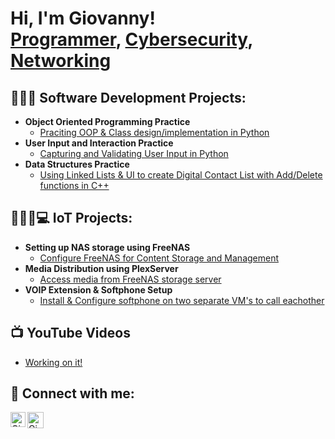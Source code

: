 <h1>Hi, I'm Giovanny! <br/><a href="https://github.com/GiovannyMontes?tab=repositories">Programmer</a>, <a href="https://github.com/GiovannyMontes/IoT_Projects">Cybersecurity</a>, <a href="https://github.com/GiovannyMontes/IoT_Projects">Networking</a></h1>

<h2>👨🏻‍💻 Software Development Projects:</h2>

- <b>Object Oriented Programming Practice</b>
  - [Praciting OOP & Class design/implementation in Python](https://github.com/GiovannyMontes/Pokemon_Game_Project)
- <b>User Input and Interaction Practice</b>
  - [Capturing and Validating User Input in Python](https://github.com/GiovannyMontes/Terminal_Game)
- <b>Data Structures Practice</b>
  - [Using Linked Lists & UI to create Digital Contact List with Add/Delete functions in C++](https://github.com/GiovannyMontes/Digital_Contacts_App)
  
<h2>🧑🏻‍🦱💻 IoT Projects:</h2>

- <b>Setting up NAS storage using FreeNAS</b>
  - [Configure FreeNAS for Content Storage and Management](https://github.com/GiovannyMontes/IoT_Projects/blob/main/IoT%20project%202.pdf)
- <b>Media Distribution using PlexServer</b>
  - [Access media from FreeNAS storage server](https://github.com/GiovannyMontes/IoT_Projects/blob/main/IoT%20Project%203.pdf)
- <b>VOIP Extension & Softphone Setup</b>
  - [Install & Configure softphone on two separate VM's to call eachother](https://github.com/GiovannyMontes/IoT_Projects/blob/main/IoT%20Project%204.pdf)

 
<h2>📺 YouTube Videos</h2>

- [Working on it!](https://www.youtube.com/channel/UCwUACCNgjG9oBA4SbI2pKPg)

<h2> 🤳 Connect with me:</h2>

[<img align="left" alt="GiovannyMontes | YouTube" width="24px" src="https://www.clipartmax.com/png/middle/294-2941508_youtube-icon-youtube-logo-png.png" />][youtube]
[<img align="left" alt="GiovannyMontes | LinkedIn" width="26px" src="https://static.vecteezy.com/system/resources/previews/018/930/587/original/linkedin-logo-linkedin-icon-transparent-free-png.png" />][linkedin]

[youtube]: https://www.youtube.com/channel/UCwUACCNgjG9oBA4SbI2pKPg
[linkedin]: https://www.linkedin.com/in/giovanny-montes-744ab523b/

<!--
**joshmadakor1/joshmadakor1** is a ✨ _special_ ✨ repository because its `README.md` (this file) appears on your GitHub profile.

Here are some ideas to get you started:

- 🔭 I’m currently working on ...
- 🌱 I’m currently learning ...
- 👯 I’m looking to collaborate on ...
- 🤔 I’m looking for help with ...
- 💬 Ask me about ...
- 📫 How to reach me: ...
- 😄 Pronouns: ...
- ⚡ Fun fact: ...
-->
